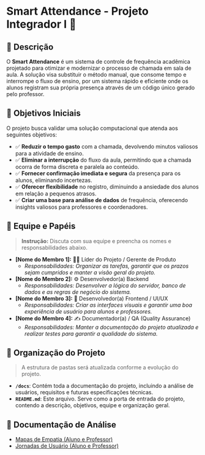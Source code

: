 #  Smart Attendance - Projeto Integrador I 🚀

## 📝 Descrição

O **Smart Attendance** é um sistema de controle de frequência acadêmica projetado para otimizar e modernizar o processo de chamada em sala de aula. A solução visa substituir o método manual, que consome tempo e interrompe o fluxo de ensino, por um sistema rápido e eficiente onde os alunos registram sua própria presença através de um código único gerado pelo professor.

## 🎯 Objetivos Iniciais

O projeto busca validar uma solução computacional que atenda aos seguintes objetivos:

* ✅ **Reduzir o tempo gasto** com a chamada, devolvendo minutos valiosos para a atividade de ensino.
* ✅ **Eliminar a interrupção** do fluxo da aula, permitindo que a chamada ocorra de forma discreta e paralela ao conteúdo.
* ✅ **Fornecer confirmação imediata e segura** da presença para os alunos, eliminando incertezas.
* ✅ **Oferecer flexibilidade** no registro, diminuindo a ansiedade dos alunos em relação a pequenos atrasos.
* ✅ **Criar uma base para análise de dados** de frequência, oferecendo insights valiosos para professores e coordenadores.

## 👥 Equipe e Papéis

> **Instrução:** Discuta com sua equipe e preencha os nomes e responsabilidades abaixo.

* **[Nome do Membro 1]:** 🧑‍💼 Líder do Projeto / Gerente de Produto
    * *Responsabilidades: Organizar as tarefas, garantir que os prazos sejam cumpridos e manter a visão geral do projeto.*
* **[Nome do Membro 2]:** ⚙️ Desenvolvedor(a) Backend
    * *Responsabilidades: Desenvolver a lógica do servidor, banco de dados e as regras de negócio do sistema.*
* **[Nome do Membro 3]:** 🎨 Desenvolvedor(a) Frontend / UI/UX
    * *Responsabilidades: Criar as interfaces visuais e garantir uma boa experiência de usuário para alunos e professores.*
* **[Nome do Membro 4]:** ✍️ Documentador(a) / QA (Quality Assurance)
    * *Responsabilidades: Manter a documentação do projeto atualizada e realizar testes para garantir a qualidade do sistema.*

## 📂 Organização do Projeto

> A estrutura de pastas será atualizada conforme a evolução do projeto.

- **`/docs`**: Contém toda a documentação do projeto, incluindo a análise de usuários, requisitos e futuras especificações técnicas.
- **`README.md`**: Este arquivo. Serve como a porta de entrada do projeto, contendo a descrição, objetivos, equipe e organização geral.

## 📄 Documentação de Análise

* [Mapas de Empatia (Aluno e Professor)](./docs/empathy-map.md)
* [Jornadas de Usuário (Aluno e Professor)](./docs/user-journey.md)